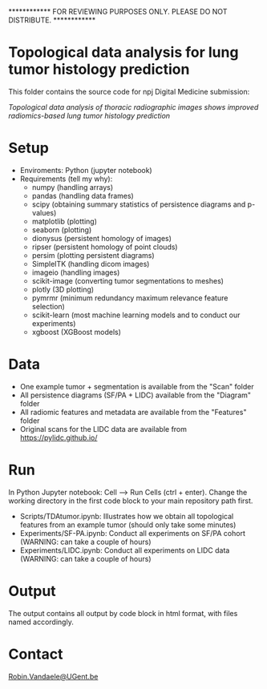 ************ FOR REVIEWING PURPOSES ONLY. PLEASE DO NOT DISTRIBUTE. ************

# Topological data analysis for lung tumor histology prediction

This folder contains the source code for npj Digital Medicine submission:

*Topological data analysis of thoracic radiographic images shows improved radiomics-based lung tumor histology prediction*

# Setup

- Enviroments: Python (jupyter notebook)
- Requirements (tell my why):
	- numpy (handling arrays)
	- pandas (handling data frames)
	- scipy (obtaining summary statistics of persistence diagrams and p-values)
	- matplotlib (plotting)
	- seaborn (plotting)
	- dionysus (persistent homology of images)
	- ripser (persistent homology of point clouds)
	- persim (plotting persistent diagrams)
	- SimpleITK (handling dicom images)
	- imageio (handling images)
	- scikit-image (converting tumor segmentations to meshes)
	- plotly (3D plotting)
	- pymrmr (minimum redundancy maximum relevance feature selection)
	- scikit-learn (most machine learning models and to conduct our experiments)
	- xgboost (XGBoost models)

# Data

- One example tumor + segmentation is available from the "Scan" folder
- All persistence diagrams (SF/PA + LIDC) available from the "Diagram" folder
- All radiomic features and metadata are available from the "Features" folder
- Original scans for the LIDC data are available from https://pylidc.github.io/

# Run

In Python Jupyter notebook: Cell --> Run Cells (ctrl + enter).
Change the working directory in the first code block to your main repository path first.

- Scripts/TDAtumor.ipynb: Illustrates how we obtain all topological features from an example tumor (should only take some minutes)
- Experiments/SF-PA.ipynb: Conduct all experiments on SF/PA cohort (WARNING: can take a couple of hours)
- Experiments/LIDC.ipynb: Conduct all experiments on LIDC data (WARNING: can take a couple of hours)

# Output

The output contains all output by code block in html format, with files named accordingly.

# Contact

Robin.Vandaele@UGent.be
